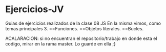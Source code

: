 # Ejercicios-JV
Guias de ejercicios realizados de la clase 08 JS
En la misma vimos, como temas principales 3.
==Funciones.
==Objetos literales.
==Bucles.

ACALARACION: si no encuentran el repositorio/trabajo en donde esta el codigo, mirar en la rama master. Lo guarde en ella ;}
